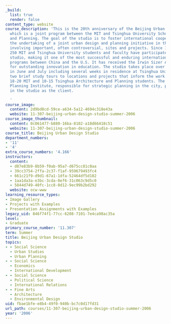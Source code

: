 ```yaml
---
_build:
  list: true
  render: false
content_type: website
course_description: 'This is the 20th anniversary of the Beijing Urban Design Studio,
  which is a joint program between the MIT and Tsinghua University Schools of Architecture
  and Planning. The goal of the studio is to foster international cooperation through
  the undertaking of a joint urban design and planning initiative in the city of Beijing
  involving important, often controversial, sites and projects. Since 1995, almost
  250 MIT and Tsinghua University students and faculty have participated in this annual
  studio, making it one of the most successful and enduring international academic
  programs between China and the U.S. It has received the Irwin Sizer Award from MIT
  for outstanding innovation in education. The studio takes place over five weeks
  in June and July including several weeks in residence at Tsinghua University and
  two brief study tours to locations and projects that inform the work. It will include
  18-20 MIT and 10-15 Tsinghua Architecture and Planning students. The Beijing City
  Planning Institute, responsible for strategic planning in the city, participates
  in the studio as the client.

  '
course_image:
  content: 2d9bd8cd-59ce-a634-5a12-4694c318e43a
  website: 11-307-beijing-urban-design-studio-summer-2006
course_image_thumbnail:
  content: 0c061477-b880-16ba-8102-a18d66418c51
  website: 11-307-beijing-urban-design-studio-summer-2006
course_title: Beijing Urban Design Studio
department_numbers:
- '11'
- '4'
extra_course_numbers: '4.166'
instructors:
  content:
  - d87e83b9-8b59-f0ab-95a7-d675cc81c8aa
  - 39cc3754-2ffa-2c37-f1af-959679493fc4
  - 661c21f9-d9d1-67a1-1dfa-52464df5d102
  - 1aa1da3a-e3bc-3cda-0ef6-31c063c9d5c0
  - 5844d749-40fc-1cc8-0d12-9ec99b2bd292
  website: ocw-www
learning_resource_types:
- Image Gallery
- Projects with Examples
- Presentation Assignments with Examples
legacy_uid: 846f74f1-77cc-6208-7101-7e4ca98ac35a
level:
- Graduate
primary_course_number: '11.307'
term: Summer
title: Beijing Urban Design Studio
topics:
- - Social Science
  - Urban Studies
  - Urban Planning
- - Social Science
  - Economics
  - International Development
- - Social Science
  - Political Science
  - International Relations
- - Fine Arts
  - Architecture
  - Environmental Design
uid: fbae1bfe-e8b4-49f0-940b-bc7c0d17fd31
url_path: courses/11-307-beijing-urban-design-studio-summer-2006
year: '2006'
---
```

